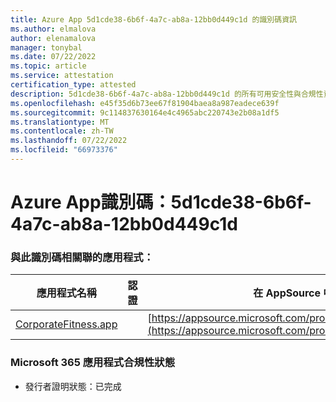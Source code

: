 ```yaml
---
title: Azure App 5d1cde38-6b6f-4a7c-ab8a-12bb0d449c1d 的識別碼資訊
ms.author: elmalova
author: elenamalova
manager: tonybal
ms.date: 07/22/2022
ms.topic: article
ms.service: attestation
certification_type: attested
description: 5d1cde38-6b6f-4a7c-ab8a-12bb0d449c1d 的所有可用安全性與合規性資訊。
ms.openlocfilehash: e45f35d6b73ee67f81904baea8a987eadece639f
ms.sourcegitcommit: 9c114837630164e4c4965abc220743e2b08a1df5
ms.translationtype: MT
ms.contentlocale: zh-TW
ms.lasthandoff: 07/22/2022
ms.locfileid: "66973376"
---
```

# <a name="azure-app-id-5d1cde38-6b6f-4a7c-ab8a-12bb0d449c1d"></a>Azure App識別碼：5d1cde38-6b6f-4a7c-ab8a-12bb0d449c1d


### <a name="apps-associated-with-this-id"></a>與此識別碼相關聯的應用程式：
| **應用程式名稱** | **認證** | **在 AppSource 中檢視** |
|--------------|---------------|-----------------------|
| [CorporateFitness.app](../forward/WA200004093.md) |  | [https://appsource.microsoft.com/product/office/WA200004093](https://appsource.microsoft.com/product/office/WA200004093) |

### <a name="microsoft-365-app-compliance-status"></a>Microsoft 365 應用程式合規性狀態
- 發行者證明狀態：已完成
